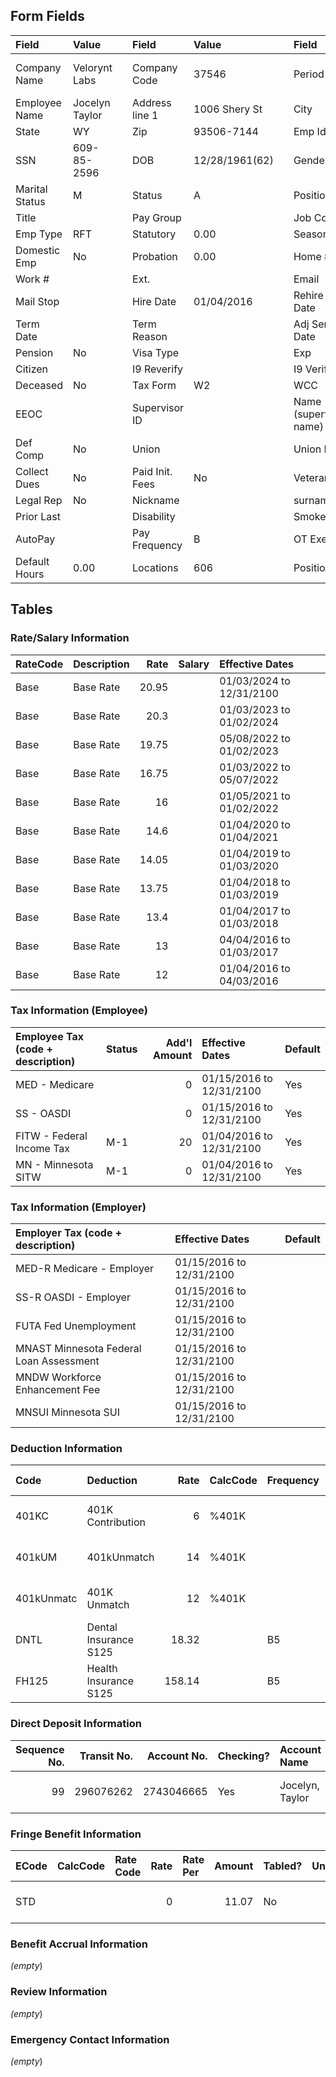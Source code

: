 ## Form Fields
| Field          | Value          |     | Field           | Value          |      | Field                  | Value                    |
|:---------------|:---------------|:----|:----------------|:---------------|:-----|:-----------------------|:-------------------------|
| Company Name   | Velorynt Labs  |     | Company Code    | 37546          |      | Period                 | 12/17/2024 to 12/26/2024 |
| Employee Name  | Jocelyn Taylor |     | Address line 1  | 1006 Shery St  |      | City                   | Shaontown                |
| State          | WY             |     | Zip             | 93506-7144     |      | Emp Id                 | 5532                     |
| SSN            | 609-85-2596    |     | DOB             | 12/28/1961(62) |      | Gender                 | M                        |
| Marital Status | M              |     | Status          | A              |      | Position               |                          |
| Title          |                |     | Pay Group       |                |      | Job Code               |                          |
| Emp Type       | RFT            |     | Statutory       | 0.00           |      | Seasonal               | 0.00                     |
| Domestic Emp   | No             |     | Probation       | 0.00           |      | Home #                 |                          |
| Work #         |                |     | Ext.            |                |      | Email                  |                          |
| Mail Stop      |                |     | Hire Date       | 01/04/2016     |      | Rehire Date            |                          |
| Term Date      |                |     | Term Reason     |                |      | Adj Sen Date           |                          |
| Pension        | No             |     | Visa Type       |                |      | Exp                    |                          |
| Citizen        |                |     | I9 Reverify     |                |      | I9 Verified            | Yes                      |
| Deceased       | No             |     | Tax Form        | W2             |      | WCC                    | 8810                     |
| EEOC           |                |     | Supervisor ID   |                |      | Name (supervisor name) |                          |
| Def Comp       | No             |     | Union           |                |      | Union Date             |                          |
| Collect Dues   | No             |     | Paid Init. Fees | No             |      | Veteran                |                          |
| Legal Rep      | No             |     | Nickname        |                |      | surname                |                          |
| Prior Last     |                |     | Disability      |                |      | Smoker                 | No                       |
| AutoPay        |                |     | Pay Frequency   | B              |      | OT Exempt              | No                       |
| Default Hours  | 0.00           |     | Locations       | 606            |      | Positions              | 700                      |

## Tables

### Rate/Salary Information
| RateCode   | Description   |   Rate | Salary   | Effective Dates          |
|:-----------|:--------------|-------:|:---------|:-------------------------|
| Base       | Base Rate     |  20.95 |          | 01/03/2024 to 12/31/2100 |
| Base       | Base Rate     |  20.3  |          | 01/03/2023 to 01/02/2024 |
| Base       | Base Rate     |  19.75 |          | 05/08/2022 to 01/02/2023 |
| Base       | Base Rate     |  16.75 |          | 01/03/2022 to 05/07/2022 |
| Base       | Base Rate     |  16    |          | 01/05/2021 to 01/02/2022 |
| Base       | Base Rate     |  14.6  |          | 01/04/2020 to 01/04/2021 |
| Base       | Base Rate     |  14.05 |          | 01/04/2019 to 01/03/2020 |
| Base       | Base Rate     |  13.75 |          | 01/04/2018 to 01/03/2019 |
| Base       | Base Rate     |  13.4  |          | 01/04/2017 to 01/03/2018 |
| Base       | Base Rate     |  13    |          | 04/04/2016 to 01/03/2017 |
| Base       | Base Rate     |  12    |          | 01/04/2016 to 04/03/2016 |

### Tax Information (Employee)
| Employee Tax (code + description)   | Status   |   Add'l Amount | Effective Dates          | Default   |
|:------------------------------------|:---------|---------------:|:-------------------------|:----------|
| MED - Medicare                      |          |              0 | 01/15/2016 to 12/31/2100 | Yes       |
| SS - OASDI                          |          |              0 | 01/15/2016 to 12/31/2100 | Yes       |
| FITW - Federal Income Tax           | M-1      |             20 | 01/04/2016 to 12/31/2100 | Yes       |
| MN - Minnesota SITW                 | M-1      |              0 | 01/04/2016 to 12/31/2100 | Yes       |

### Tax Information (Employer)
| Employer Tax (code + description)       | Effective Dates          | Default   |
|:----------------------------------------|:-------------------------|:----------|
| MED-R Medicare - Employer               | 01/15/2016 to 12/31/2100 |           |
| SS-R OASDI - Employer                   | 01/15/2016 to 12/31/2100 |           |
| FUTA Fed Unemployment                   | 01/15/2016 to 12/31/2100 |           |
| MNAST Minnesota Federal Loan Assessment | 01/15/2016 to 12/31/2100 |           |
| MNDW Workforce Enhancement Fee          | 01/15/2016 to 12/31/2100 |           |
| MNSUI Minnesota SUI                     | 01/15/2016 to 12/31/2100 |           |

### Deduction Information
| Code       | Deduction             |   Rate | CalcCode   | Frequency   | Goal/Paid   | Min/Max/Annual Max   |   Arrears | Agency   | Effective Dates          |
|:-----------|:----------------------|-------:|:-----------|:------------|:------------|:---------------------|----------:|:---------|:-------------------------|
| 401KC      | 401K Contribution     |   6    | %401K      |             | 0.00/0.00   | 0.00/0.00/0.00       |         0 |          | 04/01/2016 to 12/31/2100 |
| 401kUM     | 401kUnmatch           |  14    | %401K      |             | 0.00/0.00   | 0.00/0.00/0.00       |         0 |          | 08/01/2022 to 12/31/2100 |
| 401kUnmatc | 401K Unmatch          |  12    | %401K      |             | 0.00/0.00   | 0.00/0.00/0.00       |         0 |          | 03/31/2019 to 08/01/2022 |
| DNTL       | Dental Insurance S125 |  18.32 |            | B5          | 0.00/0.00   | 0.00/0.00/0.00       |         0 |          | 09/01/2019 to 12/31/2100 |
| FH125      | Health Insurance S125 | 158.14 |            | B5          | 0.00/0.00   | 0.00/0.00/0.00       |         0 |          | 09/01/2019 to 12/31/2100 |

### Direct Deposit Information
|   Sequence No. |   Transit No. |   Account No. | Checking?   | Account Name    | Amount Code   |   Amount | Prenote Date   | Effective Dates          | Exclude Special   |
|---------------:|--------------:|--------------:|:------------|:----------------|:--------------|---------:|:---------------|:-------------------------|:------------------|
|             99 |     296076262 |    2743046665 | Yes         | Jocelyn, Taylor | %             |      100 | 02/12/2016     | 02/12/2016 to 12/31/2100 | No                |

### Fringe Benefit Information
| ECode   | CalcCode   | Rate Code   |   Rate | Rate Per   |   Amount | Tabled?   |   Units | Frequency   | Goal/Paid/Goal Bal.   | Min/Max/Ann. Max   | Effective Dates          |
|:--------|:-----------|:------------|-------:|:-----------|---------:|:----------|--------:|:------------|:----------------------|:-------------------|:-------------------------|
| STD     |            |             |      0 |            |    11.07 | No        |       0 | ML          | 0.00/0.00/0.00        | 0.00/0.00/0.00     | 03/17/2019 to 12/31/2100 |

### Benefit Accrual Information
_(empty_)

### Review Information
_(empty_)

### Emergency Contact Information
_(empty_)